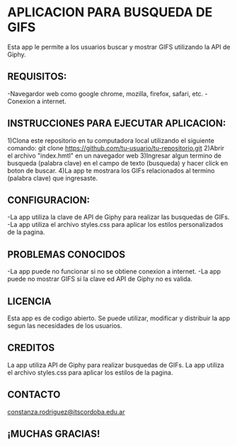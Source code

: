 # APLICACION PARA BUSQUEDA DE GIFS
Esta app le permite a los usuarios buscar y mostrar GIFS utilizando la API de Giphy.
## REQUISITOS:
-Navegardor web como google chrome, mozilla, firefox, safari, etc.
-Conexion a internet.
## INSTRUCCIONES PARA EJECUTAR APLICACION:
1)Clona este repositorio en tu computadora local utilizando el siguiente comando: git clone https://github.com/tu-usuario/tu-repositorio.git
2)Abrir el archivo "index.hmtl" en un navegador web
3)Ingresar algun termino de busqueda (palabra clave) en el campo de texto (busqueda) y hacer click en boton de buscar.
4)La app te mostrara los GIFs relacionados al termino (palabra clave) que ingresaste.

## CONFIGURACION:
-La app utiliza la clave de API de Giphy para realizar las busquedas de GIFs.
-La app utiliza el archivo styles.css para aplicar los estilos personalizados de la pagina.

## PROBLEMAS CONOCIDOS
-La app puede no funcionar si no se obtiene conexion a internet.
-La app puede no mostrar GIFS si la clave ed API de Giphy no es valida.

## LICENCIA
Esta app es de codigo abierto. Se puede utilizar, modificar y distribuir la app segun las necesidades de los usuarios.

## CREDITOS
La app utiliza API de Giphy para realizar busquedas de GIFs.
La app utiliza el archivo styles.css para aplicar los estilos de la pagina.

## CONTACTO
constanza.rodriguez@itscordoba.edu.ar
## ¡MUCHAS GRACIAS!
